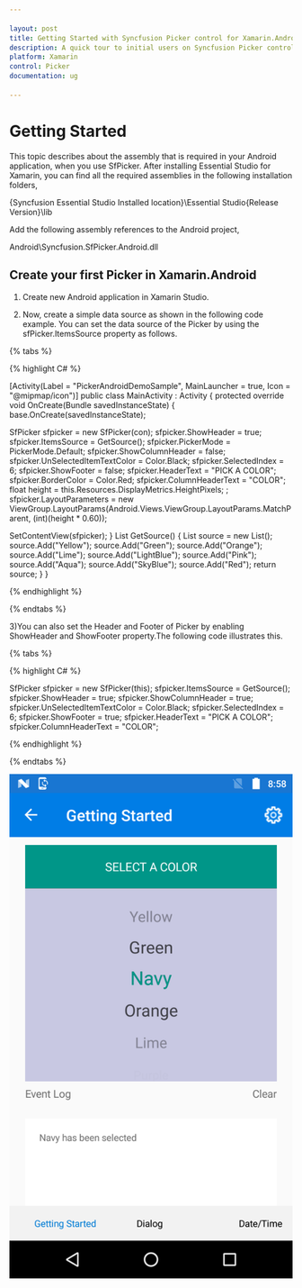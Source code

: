 ```yaml
---

layout: post
title: Getting Started with Syncfusion Picker control for Xamarin.Android
description: A quick tour to initial users on Syncfusion Picker control for Xamarin.Android platform.
platform: Xamarin
control: Picker
documentation: ug

---
```


# Getting Started

This topic describes about the assembly that is required in your Android application, when you use SfPicker. After installing Essential Studio for Xamarin, you can find all the required assemblies in the following installation folders,

{Syncfusion Essential Studio Installed location}\Essential Studio{Release Version}\lib

Add the following assembly references to the Android project,

Android\Syncfusion.SfPicker.Android.dll


## Create your first Picker in Xamarin.Android


1) Create new Android application in Xamarin Studio.

2) Now, create a simple data source as shown in the following code example. You can set the data source of the Picker by using the sfPicker.ItemsSource property as follows.



{% tabs %}


{% highlight C# %}

[Activity(Label = "PickerAndroidDemoSample", MainLauncher = true, Icon = "@mipmap/icon")]
public class MainActivity : Activity
{
protected override void OnCreate(Bundle savedInstanceState)
{
base.OnCreate(savedInstanceState);

SfPicker sfpicker = new SfPicker(con);
sfpicker.ShowHeader = true;
sfpicker.ItemsSource = GetSource();
sfpicker.PickerMode = PickerMode.Default;
sfpicker.ShowColumnHeader = false;
sfpicker.UnSelectedItemTextColor = Color.Black;
sfpicker.SelectedIndex = 6;
sfpicker.ShowFooter = false;
sfpicker.HeaderText = "PICK A COLOR";
sfpicker.BorderColor = Color.Red;
sfpicker.ColumnHeaderText = "COLOR";
float height = this.Resources.DisplayMetrics.HeightPixels; ;
sfpicker.LayoutParameters = new ViewGroup.LayoutParams(Android.Views.ViewGroup.LayoutParams.MatchParent, (int)(height * 0.60));

SetContentView(sfpicker);
}
List<String> GetSource()
{
List<String> source = new List<string>();
source.Add("Yellow");
source.Add("Green");
source.Add("Orange");
source.Add("Lime");
source.Add("LightBlue");
source.Add("Pink");
source.Add("Aqua");
source.Add("SkyBlue");
source.Add("Red");
return source;
}
}

{% endhighlight %}

{% endtabs %}


3)You can also set the Header and Footer of Picker by enabling ShowHeader and ShowFooter property.The following code illustrates this.


{% tabs %}

{% highlight C# %}

SfPicker sfpicker = new SfPicker(this);
sfpicker.ItemsSource = GetSource();
sfpicker.ShowHeader = true;
sfpicker.ShowColumnHeader = true;
sfpicker.UnSelectedItemTextColor = Color.Black;
sfpicker.SelectedIndex = 6;
sfpicker.ShowFooter = true;
sfpicker.HeaderText = "PICK A COLOR";
sfpicker.ColumnHeaderText = "COLOR";

{% endhighlight %}

{% endtabs %}



![](images/gettingstarted.png)








